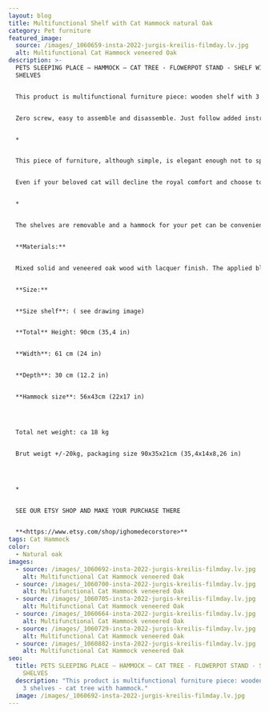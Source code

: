 ```yaml
---
layout: blog
title: Multifunctional Shelf with Cat Hammock natural Oak
category: Pet furniture
featured_image:
  source: /images/_1060659-insta-2022-jurgis-kreilis-filmday.lv.jpg
  alt: Multifunctional Cat Hammock veneered Oak
description: >-
  PETS SLEEPING PLACE – HAMMOCK – CAT TREE - FLOWERPOT STAND - SHELF WITH 3
  SHELVES


  This product is multifunctional furniture piece: wooden shelf with 3 shelves - cat tree with hammock.


  Zero screw, easy to assemble and disassemble. Just follow added instruction.


  *


  This piece of furniture, although simple, is elegant enough not to spoil the overall look of your home interior. Can be used not only as a pet furniture - cat tree/hammock for your cat, but also as a book shelf, pot stand, etc.


  Even if your beloved cat will decline the royal comfort and choose to sleep elsewhere, you will easily find another practical and equally stylish application for this furniture piece.


  *


  The shelves are removable and a hammock for your pet can be conveniently placed in shelf place: see instruction drawings and product photos.


  **Materials:**


  Mixed solid and veneered oak wood with lacquer finish. The applied black filler in places of knots, cracks, and other natural defects, make the item look slightly rustic. Due to the natural diversity of wood, each piece has a unique texture.


  **Size:**


  **Size shelf**: ( see drawing image)


  **Total** Height: 90cm (35,4 in)


  **Width**: 61 cm (24 in)


  **Depth**: 30 cm (12.2 in)


  **Hammock size**: 56x43cm (22x17 in)




  Total net weight: ca 18 kg


  Brut weigt +/-20kg, packaging size 90x35x21cm (35,4x14x8,26 in)




  *


  SEE OUR ETSY SHOP AND MAKE YOUR PURCHASE THERE


  **<https://www.etsy.com/shop/ighomedecorstore>**
tags: Cat Hammock
color:
  - Natural oak
images:
  - source: /images/_1060692-insta-2022-jurgis-kreilis-filmday.lv.jpg
    alt: Multifunctional Cat Hammock veneered Oak
  - source: /images/_1060700-insta-2022-jurgis-kreilis-filmday.lv.jpg
    alt: Multifunctional Cat Hammock veneered Oak
  - source: /images/_1060705-insta-2022-jurgis-kreilis-filmday.lv.jpg
    alt: Multifunctional Cat Hammock veneered Oak
  - source: /images/_1060664-insta-2022-jurgis-kreilis-filmday.lv.jpg
    alt: Multifunctional Cat Hammock veneered Oak
  - source: /images/_1060729-insta-2022-jurgis-kreilis-filmday.lv.jpg
    alt: Multifunctional Cat Hammock veneered Oak
  - source: /images/_1060882-insta-2022-jurgis-kreilis-filmday.lv.jpg
    alt: Multifunctional Cat Hammock veneered Oak
seo:
  title: PETS SLEEPING PLACE – HAMMOCK – CAT TREE - FLOWERPOT STAND - SHELF WITH 3
    SHELVES
  description: "This product is multifunctional furniture piece: wooden shelf with
    3 shelves - cat tree with hammock."
  image: /images/_1060692-insta-2022-jurgis-kreilis-filmday.lv.jpg
---
```

